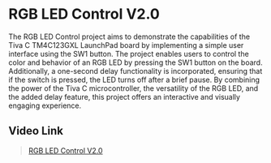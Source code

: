# RGB LED Control V2.0
The RGB LED Control project aims to demonstrate the capabilities of the Tiva C TM4C123GXL LaunchPad board by implementing 
a simple user interface using the SW1 button. The project enables users to control the color and behavior of an RGB LED by 
pressing the SW1 button on the board. Additionally, a one-second delay functionality is incorporated, ensuring that if the 
switch is pressed, the LED turns off after a brief pause. By combining the power of the Tiva C microcontroller, 
the versatility of the RGB LED, and the added delay feature, this project offers an interactive and visually engaging
experience.

## Video Link
> [RGB LED Control V2.0]()
